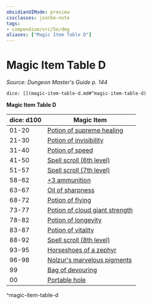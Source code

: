```yaml
---
obsidianUIMode: preview
cssclasses: json5e-note
tags:
- compendium/src/5e/dmg
aliases: ["Magic Item Table D"]
---
```

# Magic Item Table D
*Source: Dungeon Master's Guide p. 144* 

`dice: [](magic-item-table-d.md#^magic-item-table-d)`

**Magic Item Table D**

| dice: d100 | Magic Item |
|------------|------------|
| 01-20 | [Potion of supreme healing](/2-Mechanics/CLI/items/potion-of-supreme-healing.md) |
| 21-30 | [Potion of invisibility](/2-Mechanics/CLI/items/potion-of-invisibility.md) |
| 31-40 | [Potion of speed](/2-Mechanics/CLI/items/potion-of-speed.md) |
| 41-50 | [Spell scroll (6th level)](/2-Mechanics/CLI/items/spell-scroll-6th-level.md) |
| 51-57 | [Spell scroll (7th level)](/2-Mechanics/CLI/items/spell-scroll-7th-level.md) |
| 58-62 | [+3 ammunition](/2-Mechanics/CLI/items/3-ammunition.md) |
| 63-67 | [Oil of sharpness](/2-Mechanics/CLI/items/oil-of-sharpness.md) |
| 68-72 | [Potion of flying](/2-Mechanics/CLI/items/potion-of-flying.md) |
| 73-77 | [Potion of cloud giant strength](/2-Mechanics/CLI/items/potion-of-cloud-giant-strength.md) |
| 78-82 | [Potion of longevity](/2-Mechanics/CLI/items/potion-of-longevity.md) |
| 83-87 | [Potion of vitality](/2-Mechanics/CLI/items/potion-of-vitality.md) |
| 88-92 | [Spell scroll (8th level)](/2-Mechanics/CLI/items/spell-scroll-8th-level.md) |
| 93-95 | [Horseshoes of a zephyr](/2-Mechanics/CLI/items/horseshoes-of-a-zephyr.md) |
| 96-98 | [Nolzur's marvelous pigments](/2-Mechanics/CLI/items/nolzurs-marvelous-pigments.md) |
| 99 | [Bag of devouring](/2-Mechanics/CLI/items/bag-of-devouring.md) |
| 00 | [Portable hole](/2-Mechanics/CLI/items/portable-hole.md) |
^magic-item-table-d